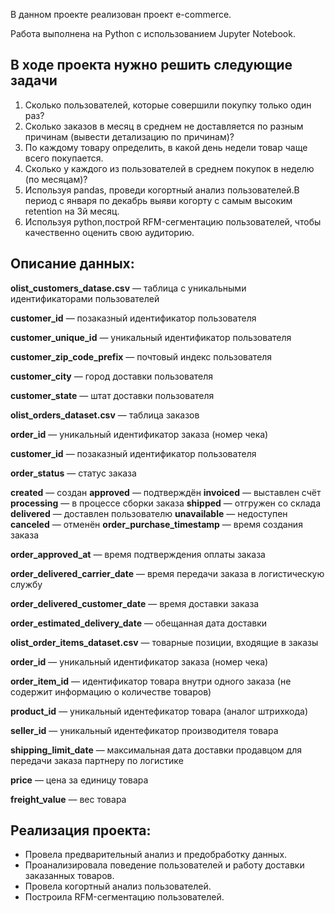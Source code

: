 В данном проекте реализован проект e-commerce.

Работа выполнена на Python с использованием Jupyter Notebook.


## В ходе проекта нужно решить следующие задачи
1. Сколько пользователей, которые совершили покупку только один раз?
2. Сколько заказов в месяц в среднем не доставляется по разным причинам (вывести детализацию по причинам)?
3. По каждому товару определить, в какой день недели товар чаще всего покупается.
4. Сколько у каждого из пользователей в среднем покупок в неделю (по месяцам)?
5. Используя pandas, проведи когортный анализ пользователей.В период с января по декабрь выяви когорту с самым высоким retention на 3й месяц.
6. Используя python,построй RFM-сегментацию пользователей, чтобы качественно оценить свою аудиторию.

   
## Описание данных:
**olist_customers_datase.csv** — таблица с уникальными идентификаторами пользователей

**customer_id** — позаказный идентификатор пользователя

**customer_unique_id** — уникальный идентификатор пользователя

**customer_zip_code_prefix** — почтовый индекс пользователя

**customer_city** — город доставки пользователя

**customer_state** — штат доставки пользователя

**olist_orders_dataset.csv** — таблица заказов

**order_id** — уникальный идентификатор заказа (номер чека)

**customer_id** — позаказный идентификатор пользователя

**order_status** — статус заказа

**created** — создан
**approved** — подтверждён
**invoiced** — выставлен счёт
**processing** — в процессе сборки заказа
**shipped** — отгружен со склада
**delivered** — доставлен пользователю
**unavailable** — недоступен
**canceled** — отменён
**order_purchase_timestamp** — время создания заказа

**order_approved_at** — время подтверждения оплаты заказа

**order_delivered_carrier_date** — время передачи заказа в логистическую службу

**order_delivered_customer_date** — время доставки заказа

**order_estimated_delivery_date** — обещанная дата доставки

**olist_order_items_dataset.csv** — товарные позиции, входящие в заказы

**order_id** — уникальный идентификатор заказа (номер чека)

**order_item_id** — идентификатор товара внутри одного заказа (не содержит информацию о количестве товаров)

**product_id** — уникальный идентефикатор товара (аналог штрихкода)

**seller_id** — уникальный идентефикатор производителя товара

**shipping_limit_date** — максимальная дата доставки продавцом для передачи заказа партнеру по логистике

**price** — цена за единицу товара

**freight_value** — вес товара


## Реализация проекта:
- Провела предварительный анализ и предобработку данных.
- Проанализировала поведение пользователей и работу доставки заказанных товаров.
- Провела когортный анализ пользователей.
- Построила RFM-сегментацию пользователей.
